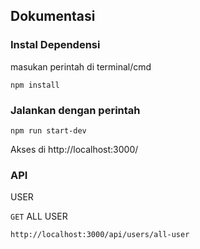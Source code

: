 ## Dokumentasi

### Instal Dependensi

masukan perintah di terminal/cmd

```
npm install
```

### Jalankan dengan perintah

```
npm run start-dev
```

Akses di http://localhost:3000/

### API

USER

`GET` ALL USER

```
http://localhost:3000/api/users/all-user
```
